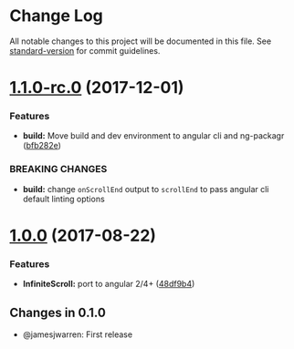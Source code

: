 # Change Log

All notable changes to this project will be documented in this file. See [standard-version](https://github.com/conventional-changelog/standard-version) for commit guidelines.

<a name="1.1.0-rc.0"></a>
# [1.1.0-rc.0](https://github.com/thisissoon/angular-infinite-scroll/compare/v1.0.0...v1.1.0-rc.0) (2017-12-01)


### Features

* **build:** Move build and dev environment to angular cli and ng-packagr ([bfb282e](https://github.com/thisissoon/angular-infinite-scroll/commit/bfb282e))


### BREAKING CHANGES

* **build:** change `onScrollEnd` output to `scrollEnd` to pass angular cli default linting
options



<a name="1.0.0"></a>
# [1.0.0](https://github.com/thisissoon/angular-infinite-scroll/compare/v0.1.0...v1.0.0) (2017-08-22)


### Features

* **InfiniteScroll:** port to angular 2/4+ ([48df9b4](https://github.com/thisissoon/angular-infinite-scroll/commit/48df9b4))



## Changes in 0.1.0

 * @jamesjwarren: First release
